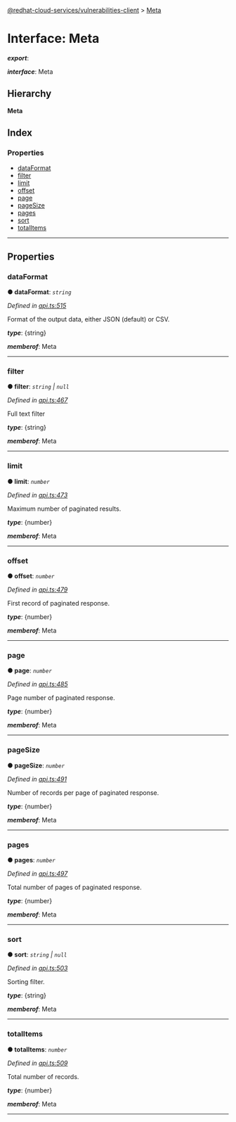 [@redhat-cloud-services/vulnerabilities-client](../README.md) > [Meta](../interfaces/meta.md)

# Interface: Meta

*__export__*: 

*__interface__*: Meta

## Hierarchy

**Meta**

## Index

### Properties

* [dataFormat](meta.md#dataformat)
* [filter](meta.md#filter)
* [limit](meta.md#limit)
* [offset](meta.md#offset)
* [page](meta.md#page)
* [pageSize](meta.md#pagesize)
* [pages](meta.md#pages)
* [sort](meta.md#sort)
* [totalItems](meta.md#totalitems)

---

## Properties

<a id="dataformat"></a>

###  dataFormat

**● dataFormat**: *`string`*

*Defined in [api.ts:515](https://github.com/RedHatInsights/javascript-clients/blob/master/packages/vulnerabilities/git-api/api.ts#L515)*

Format of the output data, either JSON (default) or CSV.

*__type__*: {string}

*__memberof__*: Meta

___
<a id="filter"></a>

###  filter

**● filter**: *`string` \| `null`*

*Defined in [api.ts:467](https://github.com/RedHatInsights/javascript-clients/blob/master/packages/vulnerabilities/git-api/api.ts#L467)*

Full text filter

*__type__*: {string}

*__memberof__*: Meta

___
<a id="limit"></a>

###  limit

**● limit**: *`number`*

*Defined in [api.ts:473](https://github.com/RedHatInsights/javascript-clients/blob/master/packages/vulnerabilities/git-api/api.ts#L473)*

Maximum number of paginated results.

*__type__*: {number}

*__memberof__*: Meta

___
<a id="offset"></a>

###  offset

**● offset**: *`number`*

*Defined in [api.ts:479](https://github.com/RedHatInsights/javascript-clients/blob/master/packages/vulnerabilities/git-api/api.ts#L479)*

First record of paginated response.

*__type__*: {number}

*__memberof__*: Meta

___
<a id="page"></a>

###  page

**● page**: *`number`*

*Defined in [api.ts:485](https://github.com/RedHatInsights/javascript-clients/blob/master/packages/vulnerabilities/git-api/api.ts#L485)*

Page number of paginated response.

*__type__*: {number}

*__memberof__*: Meta

___
<a id="pagesize"></a>

###  pageSize

**● pageSize**: *`number`*

*Defined in [api.ts:491](https://github.com/RedHatInsights/javascript-clients/blob/master/packages/vulnerabilities/git-api/api.ts#L491)*

Number of records per page of paginated response.

*__type__*: {number}

*__memberof__*: Meta

___
<a id="pages"></a>

###  pages

**● pages**: *`number`*

*Defined in [api.ts:497](https://github.com/RedHatInsights/javascript-clients/blob/master/packages/vulnerabilities/git-api/api.ts#L497)*

Total number of pages of paginated response.

*__type__*: {number}

*__memberof__*: Meta

___
<a id="sort"></a>

###  sort

**● sort**: *`string` \| `null`*

*Defined in [api.ts:503](https://github.com/RedHatInsights/javascript-clients/blob/master/packages/vulnerabilities/git-api/api.ts#L503)*

Sorting filter.

*__type__*: {string}

*__memberof__*: Meta

___
<a id="totalitems"></a>

###  totalItems

**● totalItems**: *`number`*

*Defined in [api.ts:509](https://github.com/RedHatInsights/javascript-clients/blob/master/packages/vulnerabilities/git-api/api.ts#L509)*

Total number of records.

*__type__*: {number}

*__memberof__*: Meta

___

